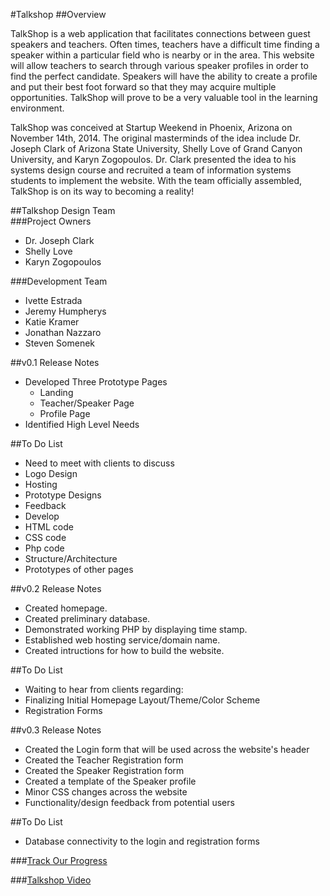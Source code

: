 #Talkshop
##Overview

TalkShop is a web application that facilitates connections between guest speakers and teachers. Often times, teachers have a difficult time finding a speaker within a particular field who is nearby or in the area. This website will allow teachers to search through various speaker profiles in order to find the perfect candidate. Speakers will have the ability to create a profile and put their best foot forward so that they may acquire multiple opportunities. TalkShop will prove to be a very valuable tool in the learning environment. 
  
TalkShop was conceived at Startup Weekend in Phoenix, Arizona on November 14th, 2014. The original masterminds of the idea include Dr. Joseph Clark of Arizona State University, Shelly Love of Grand Canyon University, and Karyn Zogopoulos. Dr. Clark presented the idea to his systems design course and recruited a team of information systems students to implement the website. With the team officially assembled, TalkShop is on its way to becoming a reality!

  
##Talkshop Design Team  
###Project Owners  
* Dr. Joseph Clark
* Shelly Love
* Karyn Zogopoulos
  

###Development Team
* Ivette Estrada
* Jeremy Humpherys
* Katie Kramer
* Jonathan Nazzaro
* Steven Somenek  
  

##v0.1 Release Notes
* Developed Three Prototype Pages
  * Landing
  * Teacher/Speaker Page
  * Profile Page
* Identified High Level Needs

##To Do List  
*  Need to meet with clients to discuss
  *  Logo Design
  *  Hosting
  *  Prototype Designs
  *  Feedback
*  Develop
  *  HTML code
  *  CSS code
  *  Php code
  *  Structure/Architecture
  *  Prototypes of other pages  

##v0.2 Release Notes
* Created homepage.
* Created preliminary database.
* Demonstrated working PHP by displaying time stamp.
* Established web hosting service/domain name.
* Created intructions for how to build the website.

##To Do List
*   Waiting to hear from clients regarding:
  *   Finalizing Initial Homepage Layout/Theme/Color Scheme
  *   Registration Forms
  
##v0.3 Release Notes
* Created the Login form that will be used across the website's header
* Created the Teacher Registration form
* Created the Speaker Registration form
* Created a template of the Speaker profile
* Minor CSS changes across the website 
* Functionality/design feedback from potential users

##To Do List
* Database connectivity to the login and registration forms

###[Track Our Progress](https://waffle.io/asu-cis-capstone/talkshop)

###[Talkshop Video](http://t.co/hDJQhBq9YR)

